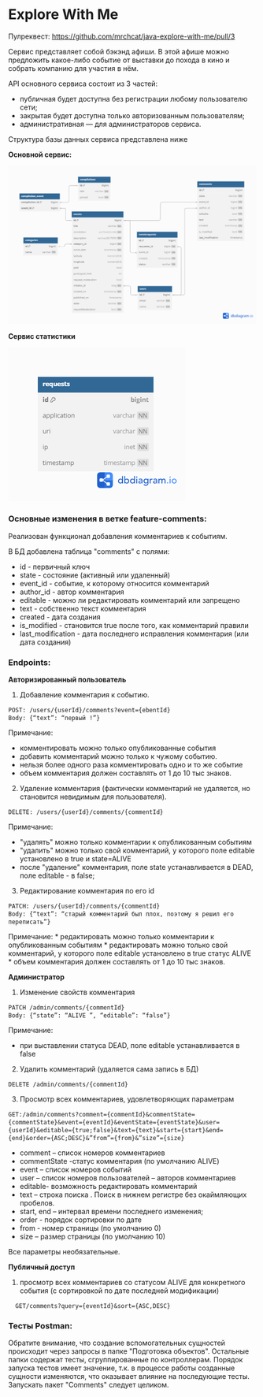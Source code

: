 # Explore With Me
Пулреквест:  https://github.com/mrchcat/java-explore-with-me/pull/3

Сервис представляет собой бэкэнд афиши. В этой афише можно предложить какое-либо событие от выставки до похода в кино и собрать компанию для участия в нём.

API основного сервиса состоит из 3 частей:
* публичная будет доступна без регистрации любому пользователю сети;
* закрытая будет доступна только авторизованным пользователям;
* административная — для администраторов сервиса.

Структура базы данных сервиса представлена ниже

**Основной сервис:**

![main service schema](/ewm-service/src/main/resources/schema.png)

**Сервис статистики**

![stat service schema](/statistics/service/src/main/resources/schema.png)

### Основные изменения в ветке feature-comments:
Реализован функционал добавления комментариев к событиям. 

В БД добавлена таблица "comments" c полями:
*  id - первичный ключ
*  state - состояние (активный или удаленный)
*  event_id - событие, к которому относится комментарий
*  author_id - автор комментария 
*  editable - можно ли редактировать комментарий или запрещено
*  text - собственно текст комментария
*  created - дата создания
*  is_modified - становится true после того, как комментарий правили
*  last_modification - дата последнего исправления комментария (или дата создания)

### Endpoints:

**Авторизированный пользователь**

  1) Добавление комментария к событию.

    POST: /users/{userId}/comments?event={ebentId}
    Body: {“text”: “первый !”}
Примечание: 
*	комментировать можно только опубликованные события
*	добавить комментарий можно только  к чужому событию.
*   нельзя более одного раза комментировать одно и то же событие
*	объем комментария должен составлять от 1 до 10 тыс знаков.

  2) Удаление комментария (фактически комментарий не удаляется, но становится невидимым для пользователя).

    DELETE: /users/{userId}/comments/{commentId}
        
Примечание:
*	"удалять" можно только комментарии к опубликованным событиям
*	"удалить" можно только свой комментарий, у которого поле editable установлено в true и state=ALIVE
*    после "удаление" комментария, поле state устанавливается в DEAD, поле editable - в false;

  3) Редактирование комментария по его id
      
    PATCH: /users/{userId}/comments/{commentId} 
    Body: {“text”: “старый комментарий был плох, поэтому я решил его переписать”}

Примечание:
      *	редактировать можно только комментарии к опубликованным событиям
      *	редактировать можно только свой комментарий, у которого поле editable установлено в true статус ALIVE
      *	объем комментария должен составлять от 1 до 10 тыс знаков.

**Администратор**

  1) Изменение свойств комментария

    PATCH /admin/comments/{commentId}
    Body: {“state”: “ALIVE ”, “editable”: “false”}

  Примечание:
   * при выставлении статуса DEAD, поле editable устанавливается в false

  2) Удалить комментарий (удаляется сама запись в БД)

    DELETE /admin/comments/{commentId}

  3) Просмотр всех комментариев, удовлетворяющих параметрам

    GET:/admin/comments?comment={commentId}&commentState={commentState}&event={eventId}&eventState={eventState}&user={userId}&editable={true;false}&text={text}&start={start}&end={end}&order={ASC;DESC}&”from”={from}&”size”={size}
   *	comment – список номеров комментариев
   *	commentState -статус комментария (по умолчанию ALIVE)
   *	event – список номеров событий
   *	user – список номеров пользователей – авторов комментариев
   *	editable- возможность редактировать комментарий
   *	text – строка поиска . Поиск в нижнем регистре без окаймляющих пробелов.
   *	start, end – интервал времени последнего изменения;
   *	order   - порядок сортировки по дате
   *	from  - номер страницы (по умолчанию 0)
   *	size – размер страницы (по умолчанию 10)
   
   Все параметры необязательные.

**Публичный доступ**

  1)	просмотр всех комментариев со статусом ALIVE для конкретного события (с сортировкой по дате последней модификации)
 
      GET/comments?query={eventId}&sort={ASC,DESC}

### Тесты Postman:
Обратите внимание, что создание вспомогательных сущностей происходит через запросы в папке "Подготовка объектов". 
Остальные папки содержат тесты, сгруппированные по контроллерам.
Порядок запуска тестов имеет значение, т.к. в процессе работы созданные сущности изменяются, что оказывает влияние на последующие тесты. 
Запускать пакет "Comments" следует целиком. 